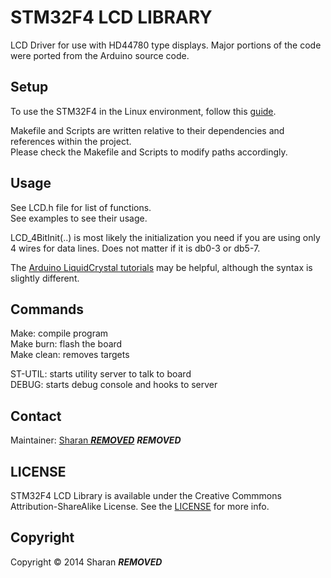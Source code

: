 STM32F4 LCD LIBRARY
======
LCD Driver for use with HD44780 type displays. Major portions of the code were ported from the Arduino source code.

## Setup
To use the STM32F4 in the Linux environment, follow this [guide](http://www.wolinlabs.com/blog/linux.stm32.discovery.gcc.html).

Makefile and Scripts are written relative to their dependencies and references within the project. <br>
Please check the Makefile and Scripts to modify paths accordingly.

## Usage
See LCD.h file for list of functions. <br>
See examples to see their usage. <br>

LCD_4BitInit(..) is most likely the initialization you need if you are using only 4 wires for data lines. Does not matter if it is db0-3 or db5-7.

The [Arduino LiquidCrystal tutorials](http://arduino.cc/en/Tutorial/LiquidCrystal) may be helpful, although the syntax is slightly different.

## Commands
Make: compile program <br>
Make burn: flash the board <br>
Make clean: removes targets

ST-UTIL: starts utility server to talk to board <br>
DEBUG: starts debug console and hooks to server

## Contact
Maintainer: [Sharan ***REMOVED***](https://github.com/***REMOVED***)  ***REMOVED***

## LICENSE
STM32F4 LCD Library is available under the Creative Commmons Attribution-ShareAlike License.
See the [LICENSE](https://creativecommons.org/licenses/by-sa/4.0/legalcode) for more info.

## Copyright
Copyright &copy; 2014 Sharan ***REMOVED***
